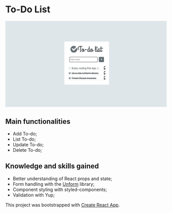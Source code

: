 # To-Do List

![alt text](src/assets/print.png)

## Main functionalities

- Add To-do;
- List To-do;
- Update To-do;
- Delete To-do;

## Knowledge and skills gained

- Better understanding of React props and state;
- Form handling with the [Unform](https://github.com/Rocketseat/unform) library;
- Component styling with styled-components;
- Validation with Yup;

This project was bootstrapped with [Create React App](https://github.com/facebook/create-react-app).
